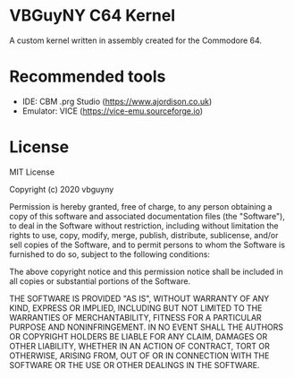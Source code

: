 # VBGuyNY C64 Kernel
A custom kernel written in assembly created for the Commodore 64.

# Recommended tools

- IDE: CBM .prg Studio (https://www.ajordison.co.uk)
- Emulator: VICE (https://vice-emu.sourceforge.io)

# License

MIT License

Copyright (c) 2020 vbguyny

Permission is hereby granted, free of charge, to any person obtaining a copy
of this software and associated documentation files (the "Software"), to deal
in the Software without restriction, including without limitation the rights
to use, copy, modify, merge, publish, distribute, sublicense, and/or sell
copies of the Software, and to permit persons to whom the Software is
furnished to do so, subject to the following conditions:

The above copyright notice and this permission notice shall be included in all
copies or substantial portions of the Software.

THE SOFTWARE IS PROVIDED "AS IS", WITHOUT WARRANTY OF ANY KIND, EXPRESS OR
IMPLIED, INCLUDING BUT NOT LIMITED TO THE WARRANTIES OF MERCHANTABILITY,
FITNESS FOR A PARTICULAR PURPOSE AND NONINFRINGEMENT. IN NO EVENT SHALL THE
AUTHORS OR COPYRIGHT HOLDERS BE LIABLE FOR ANY CLAIM, DAMAGES OR OTHER
LIABILITY, WHETHER IN AN ACTION OF CONTRACT, TORT OR OTHERWISE, ARISING FROM,
OUT OF OR IN CONNECTION WITH THE SOFTWARE OR THE USE OR OTHER DEALINGS IN THE
SOFTWARE.
